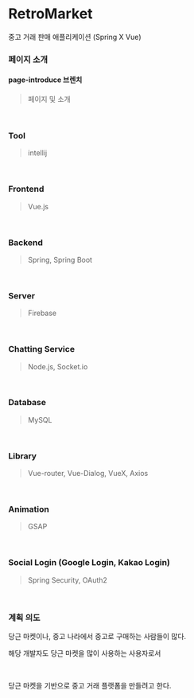 # RetroMarket
중고 거래 판매 애플리케이션 (Spring X Vue)

### 페이지 소개
#### page-introduce 브렌치

> 페이지 및 소개

<br>

### Tool
> intellij

<br>

### Frontend
> Vue.js

<br>

### Backend
> Spring, Spring Boot

<br>

### Server
> Firebase

<br>

### Chatting Service
> Node.js, Socket.io

<br>

### Database
> MySQL 

<br>

### Library
> Vue-router, Vue-Dialog, VueX, Axios

<br>

### Animation
> GSAP

<br>

### Social Login (Google Login, Kakao Login)
> Spring Security, OAuth2

<br>

### 계획 의도
당근 마켓이나, 중고 나라에서 중고로 구매하는 사람들이 많다.

<span style="height: 8px;">

해당 개발자도 당근 마켓을 많이 사용하는 사용자로서 

<br>
<span style="height: 16px;">

당근 마켓을 기반으로 중고 거래 플랫폼을 만들려고 한다.
